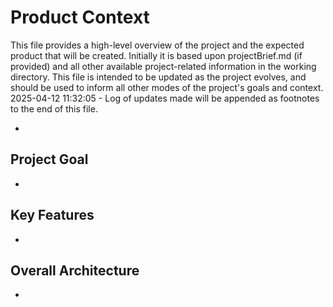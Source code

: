 # Product Context

This file provides a high-level overview of the project and the expected product that will be created. Initially it is based upon projectBrief.md (if provided) and all other available project-related information in the working directory. This file is intended to be updated as the project evolves, and should be used to inform all other modes of the project's goals and context.
2025-04-12 11:32:05 - Log of updates made will be appended as footnotes to the end of this file.

*

## Project Goal

*   

## Key Features

*   

## Overall Architecture

*